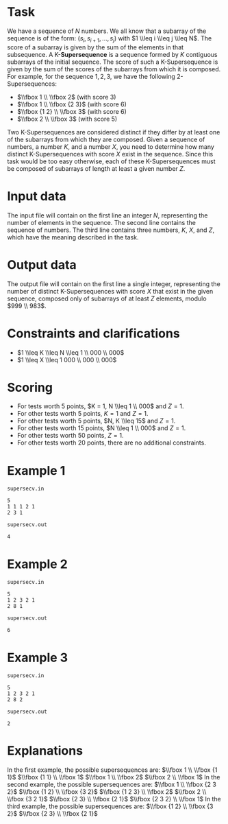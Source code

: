 # Task

We have a sequence of $N$ numbers. We all know that a subarray of the sequence is of the form: $(s_i, s_{i+1}, . . . , s_j )$ with $1 \\leq i \\leq j \\leq N$.
The score of a subarray is given by the sum of the elements in that subsequence.
A K-**Supersequence** is a sequence formed by $K$ contiguous subarrays of the initial sequence. The score of such a K-Supersequence is given by the sum of the scores of the subarrays from which it is composed.
For example, for the sequence $1, 2, 3$, we have the following 2-Supersequences:
* $\\fbox 1 \\ \\fbox 2$ (with score 3)
* $\\fbox 1 \\ \\fbox {2 3}$ (with score 6)
* $\\fbox {1 2} \\ \\fbox 3$ (with score 6)
* $\\fbox 2 \\ \\fbox 3$ (with score 5)

Two K-Supersequences are considered distinct if they differ by at least one of the subarrays from which they are composed.
Given a sequence of numbers, a number $K$, and a number $X$, you need to determine how many distinct K-Supersequences with score $X$ exist in the sequence. Since this task would be too easy otherwise, each of these K-Supersequences must be composed of subarrays of length at least a given number $Z$.

# Input data

The input file will contain on the first line an integer $N$, representing the number of elements in the sequence.
The second line contains the sequence of numbers.
The third line contains three numbers, $K$, $X$, and $Z$, which have the meaning described in the task.

# Output data

The output file will contain on the first line a single integer, representing the number of distinct K-Supersequences with score $X$ that exist in the given sequence, composed only of subarrays of at least $Z$ elements, modulo $999 \\ 983$.

# Constraints and clarifications
* $1 \\leq K \\leq N \\leq 1 \\ 000 \\ 000$
* $1 \\leq X \\leq 1 000 \\ 000 \\ 000$

# Scoring
* For tests worth $5$ points, $K = 1, N \\leq 1 \\ 000$ and $Z = 1$.
* For other tests worth $5$ points, $K = 1$ and $Z = 1$.
* For other tests worth $5$ points, $N, K \\leq 15$ and $Z = 1$.
* For other tests worth $15$ points, $N \\leq 1 \\ 000$ and $Z = 1$.
* For other tests worth $50$ points, $Z = 1$.
* For other tests worth $20$ points, there are no additional constraints.

# Example 1

`supersecv.in`
```
5
1 1 1 2 1
2 3 1
```

`supersecv.out`
```
4
```

# Example 2

`supersecv.in`
```
5
1 2 3 2 1
2 8 1
```

`supersecv.out`
```
6
```

# Example 3

`supersecv.in`
```
5
1 2 3 2 1
2 8 2
```

`supersecv.out`
```
2
```

# Explanations

In the first example, the possible supersequences are:
$\\fbox 1 \\ \\fbox {1 1}$ 
$\\fbox {1 1} \\ \\fbox 1$
$\\fbox 1 \\ \\fbox 2$
$\\fbox 2 \\ \\fbox 1$
In the second example, the possible supersequences are:
$\\fbox 1 \\ \\fbox {2 3 2}$
$\\fbox {1 2} \\ \\fbox {3 2}$
$\\fbox {1 2 3} \\ \\fbox 2$
$\\fbox 2 \\ \\fbox {3 2 1}$
$\\fbox {2 3} \\ \\fbox {2 1}$
$\\fbox {2 3 2} \\ \\fbox 1$
In the third example, the possible supersequences are:
$\\fbox {1 2} \\ \\fbox {3 2}$
$\\fbox {2 3} \\ \\fbox {2 1}$